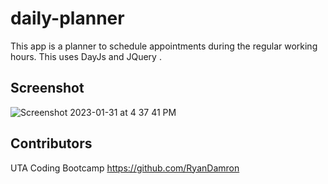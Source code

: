 # daily-planner
This app is a planner to schedule appointments during the regular working hours. This uses DayJs and JQuery . 

## Screenshot
![Screenshot 2023-01-31 at 4 37 41 PM](https://user-images.githubusercontent.com/67513942/215899725-52f72778-d2c8-4e96-b22d-80408a2a4210.png)

## Contributors 
UTA Coding Bootcamp
https://github.com/RyanDamron
